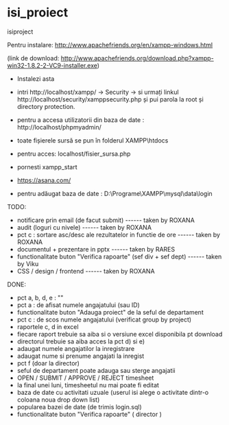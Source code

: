 isi_proiect
===========

isiproject

Pentru instalare: http://www.apachefriends.org/en/xampp-windows.html

(link de download: http://www.apachefriends.org/download.php?xampp-win32-1.8.2-2-VC9-installer.exe)

* Instalezi asta
* intri http://localhost/xampp/ -> Security -> si urmați linkul http://localhost/security/xamppsecurity.php și pui 
parola la root și directory protection.
* pentru a accesa utilizatorii din baza de date : http://localhost/phpmyadmin/
* toate fișierele sursă se pun în folderul XAMPP\htdocs
* pentru acces: localhost/fisier_sursa.php
* pornesti xampp_start

* https://asana.com/


* pentru adăugat baza de date : D:\Programe\XAMPP\mysql\data\login


TODO:
- notificare prin email (de facut submit) ------ taken by ROXANA
- audit (loguri cu nivele) ------ taken by ROXANA
- pct c : sortare asc/desc ale rezultatelor in functie de ore ------ taken by ROXANA
- documentul + prezentare in pptx ------ taken by RARES
- functionalitate buton "Verifica rapoarte" (sef div + sef dept) ------ taken by Viku
- CSS / design / frontend ------ taken by ROXANA

DONE:
- pct a, b, d, e : ""
- pct a : de afisat numele angajatului (sau ID)
- functionalitate buton "Adauga proiect" de la seful de departament
- pct c : de scos numele angajatului (verificat group by project)
- raportele c, d in excel
- fiecare raport trebuie sa aiba si o versiune excel disponibila pt download
- directorul trebuie sa aiba acces la pct d) si e)
- adaugat numele angajatilor la inregistrare
- adaugat nume si prenume angajati la inregist
- pct f (doar la director)
- seful de departament poate adauga sau sterge angajatii
- OPEN / SUBMIT / APPROVE / REJECT timesheet
- la final unei luni, timesheetul nu mai poate fi editat
- baza de date cu activitati uzuale (userul isi alege o activitate dintr-o coloana noua drop down list)
- popularea bazei de date (de trimis login.sql)
- functionalitate buton "Verifica rapoarte" ( director )
